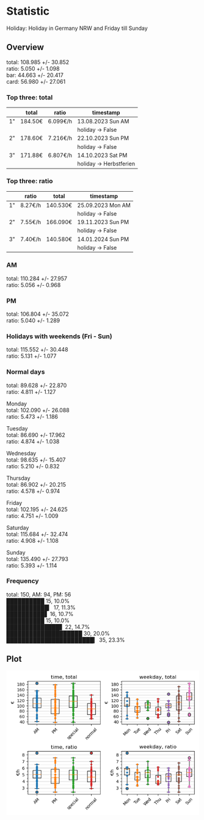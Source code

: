 # Statistic  
Holiday: Holiday in Germany NRW and Friday till Sunday  
## Overview  
total: 108.985 +/- 30.852  
ratio:   5.050 +/-  1.098  
bar:    44.663 +/- 20.417  
card:   56.980 +/- 27.061  
  
  
### Top three: total  
&nbsp;|total|ratio|timestamp
---|---|---|---
1"|184.50€|6.099€/h|13.08.2023 Sun AM
&nbsp;|&nbsp;|&nbsp;|holiday -> False
2"|178.60€|7.216€/h|22.10.2023 Sun PM
&nbsp;|&nbsp;|&nbsp;|holiday -> False
3"|171.88€|6.807€/h|14.10.2023 Sat PM
&nbsp;|&nbsp;|&nbsp;|holiday -> Herbstferien
  
  
### Top three: ratio  
&nbsp;|ratio|total|timestamp
---|---|---|---
1"| 8.27€/h|140.530€|25.09.2023 Mon AM
&nbsp;|&nbsp;|&nbsp;|holiday -> False
2"| 7.55€/h|166.090€|19.11.2023 Sun PM
&nbsp;|&nbsp;|&nbsp;|holiday -> False
3"| 7.40€/h|140.580€|14.01.2024 Sun PM
&nbsp;|&nbsp;|&nbsp;|holiday -> False
  
  
### AM  
total: 110.284 +/- 27.957  
ratio:   5.056 +/-  0.968  
  
### PM  
total: 106.804 +/- 35.072  
ratio:   5.040 +/-  1.289  
  
  
### Holidays with weekends (Fri - Sun)  
total: 115.552 +/- 30.448  
ratio:   5.131 +/-  1.077  
  
### Normal days  
total:  89.628 +/- 22.870  
ratio:   4.811 +/-  1.127  
  
  
Monday  
total: 102.090 +/- 26.088  
ratio:   5.473 +/-  1.186  
  
Tuesday  
total:  86.690 +/- 17.962  
ratio:   4.874 +/-  1.038  
  
Wednesday  
total:  98.635 +/- 15.407  
ratio:   5.210 +/-  0.832  
  
Thursday  
total:  86.902 +/- 20.215  
ratio:   4.578 +/-  0.974  
  
Friday  
total: 102.195 +/- 24.625  
ratio:   4.751 +/-  1.009  
  
Saturday  
total: 115.684 +/- 32.474  
ratio:   4.908 +/-  1.108  
  
Sunday  
total: 135.490 +/- 27.793  
ratio:   5.393 +/-  1.114  
  
  
### Frequency  
total: 150, AM: 94, PM: 56  
██████████ 15, 10.0%  
███████████▎ 17, 11.3%  
██████████▋ 16, 10.7%  
██████████ 15, 10.0%  
██████████████▋ 22, 14.7%  
████████████████████ 30, 20.0%  
███████████████████████▎ 35, 23.3%  
  
  
## Plot  
![Image](harvest.png)